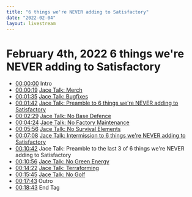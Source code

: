 ```yaml
---
title: "6 things we're NEVER adding to Satisfactory"
date: "2022-02-04"
layout: livestream
---
```

# February 4th, 2022 6 things we're NEVER adding to Satisfactory
* [00:00:00](https://youtu.be/J4LlorYbVV0?t=0) Intro
* [00:00:19](https://youtu.be/J4LlorYbVV0?t=19) [Jace Talk: Merch](./transcriptions/yt-J4LlorYbVV0,19.32848,95.16173333333333.md)
* [00:01:35](https://youtu.be/J4LlorYbVV0?t=95) [Jace Talk: Bugfixes](./transcriptions/yt-J4LlorYbVV0,95.1951,102.8027.md)
* [00:01:42](https://youtu.be/J4LlorYbVV0?t=102) [Jace Talk: Preamble to 6 things we're NEVER adding to Satisfactory](./transcriptions/yt-J4LlorYbVV0,102.83606666666667,149.38256666666666.md)
* [00:02:29](https://youtu.be/J4LlorYbVV0?t=149) [Jace Talk: No Base Defence](./transcriptions/yt-J4LlorYbVV0,149.41593333333333,264.33073333333334.md)
* [00:04:24](https://youtu.be/J4LlorYbVV0?t=264) [Jace Talk: No Factory Maintenance](./transcriptions/yt-J4LlorYbVV0,264.3641,356.5228333333333.md)
* [00:05:56](https://youtu.be/J4LlorYbVV0?t=356) [Jace Talk: No Survival Elements](./transcriptions/yt-J4LlorYbVV0,356.5562,428.7950333333333.md)
* [00:07:08](https://youtu.be/J4LlorYbVV0?t=428) [Jace Talk: Intermission to 6 things we're NEVER adding to Satisfactory](./transcriptions/yt-J4LlorYbVV0,428.86176666666665,642.1415000000001.md)
* [00:10:42](https://youtu.be/J4LlorYbVV0?t=642) Jace Talk: Preamble to the last 3 of 6 things we're NEVER adding to Satisfactory
* [00:10:56](https://youtu.be/J4LlorYbVV0?t=656) [Jace Talk: No Green Energy](./transcriptions/yt-J4LlorYbVV0,656.577536,862.4616.md)
* [00:14:22](https://youtu.be/J4LlorYbVV0?t=862) [Jace Talk: Terraforming](./transcriptions/yt-J4LlorYbVV0,862.4949666666666,945.3777666666667.md)
* [00:15:45](https://youtu.be/J4LlorYbVV0?t=945) [Jace Talk: No Golf](./transcriptions/yt-J4LlorYbVV0,945.4111333333334,1063.8628.md)
* [00:17:43](https://youtu.be/J4LlorYbVV0?t=1063) Outro
* [00:18:43](https://youtu.be/J4LlorYbVV0?t=1123) End Tag
